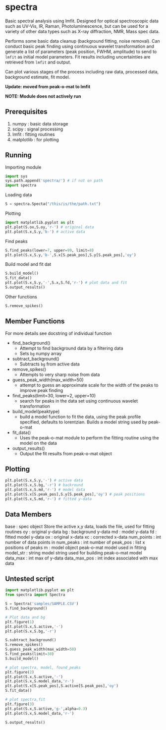 spectra
=======

Basic spectral analysis using lmfit. Designed for optical spectroscopic data such as UV-Vis, IR, Raman, Photoluminescence, but can be used for a variety of other data types such as X-ray diffraction, NMR, Mass spec data.

Performs some basic data cleanup (background fitting, noise removal). Can conduct basic peak finding using continuous wavelet transformation and generate a list of parameters (peak position, FWHM, amplitude) to send to `lmfit` as initial model parameters. Fit results including uncertainties are retrieved from `lmfit` and output. 

Can plot various stages of the process including raw data, processed data, background estimate, fit model. 

**Update: moved from peak-o-mat to lmfit**

**NOTE: Module does not actively run**

Prerequisites
-------------

1. numpy : basic data storage
2. scipy : signal processing
3. lmfit : fitting routines
4. matplotlib : for plotting

	
Running
-------

Importing module
	
```python
import sys
sys.path.append('spectra/') # if not on path
import spectra
```
	
Loading data
	
```python
S = spectra.Specta("/this/is/the/path.txt")
```
	
Plotting
	
```python
import matplotlib.pyplot as plt
plt.plot(S.ox,S.oy,'r-') # original data
plt.plot(S.x,S.y,'b-') # active data
```
	
Find peaks

```python
S.find_peaks(lower=7, upper=99, limit=8)
plt.plot(S.x,S.y,'b-',S.x[S.peak_pos],S.y[S.peak_pos],'oy')
```

Build model and fit dat

```python
S.build_model()
S.fit_data()
plt.plot(S.x,S.y,'-',S.x,S.fd,'r-') # plot data and fit
S.output_results() 
```
	
Other functions

```python
S.remove_spikes()
```
        
Member Functions
----------------
For more details see docstring of individual function

- find_background()
	+ Attempt to find background data by a filtering data
	+ Sets `bg` numpy array
- subtract_background()
	+ Subtracts `bg` from active data
- remove_spikes()
	+ Attempts to very sharp noise from data
- guess_peak_width(max_width=50)
	+ attempt to guess an approximate scale for the width of the peaks to improve peak finding
- find_peaks(limit=30, lower=2, upper=10)
	+ search for peaks in the data set using continuous wavelet transformation 
- build_model(peaktype)
	+ build a model function to fit the data, using the peak profile specified, defaults to lorentzian. Builds a model string used by peak-o-mat
- fit_data()
	+ Uses the peak-o-mat module to perform the fitting routine using the model on the data
- output_results()
	+ Output the fit results from peak-o-mat object
        

Plotting
--------

```python
plt.plot(S.x,S.y,'-') # active data
plt.plot(S.x,S.bg,'-r') # backround
plt.plot(S.x,S.md,'r-') # model data
plt.plot(S.x[S.peak_pos],S.y[S.peak_pos],'oy') # peak positions
plt.plot(S.x,S.md,'r-') # fitted y-data
```
        
    
Data Members
------------

base : spec object
    Store the active x,y data, loads the file, 
    used for fitting routines
oy : original y-data
bg : background y-data 
md : model y-data
fd : fitted model y-data
ox : original x-data
xc : corrected x-data
num_points : int
    number of data points in 
num_peaks : int
    number of 
peak_pos : list
    x positions of peaks
m : model object
    peak-o-mat model used in fitting
model_str : string
    model string used for building peak-o-mat model
data_max : int
    max of y-data
data_max_pos : int
    index associated with max data

Untested script
---------------

```python
import matplotlib.pyplot as plt
from spectra import Spectra

S = Spectra('samples/SAMPLE.CSV')
S.find_background()

# Plot data and bg
plt.figure(1)
plt.plot(S.x,S.active,'-')
plt.plot(S.x,S.bg,'-r')

S.subtract_background()
S.remove_spikes()
S.guess_peak_width(max_width=50)
S.find_peaks(limit=30)
S.build_model()

# plot spectra, model, found_peaks
plt.figure(2)
plt.plot(S.x,S.active,'-')
plt.plot(S.x,S.model_data,'r-')
plt.plot(S.x[S.peak_pos],S.active[S.peak_pos],'oy')
S.fit_data()

# plot spectra,fit
plt.figure(3)
plt.plot(S.x,S.active,'g-',alpha=0.3)
plt.plot(S.x,S.model_data,'r-')

S.output_results()
```
